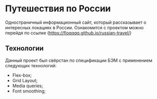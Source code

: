 # Путешествия по России

Одностраничный информационный сайт, который рассказывает о интересных локациях в России.
Ознакомится с проектом можно перейдя по ссылке (https://floqqqq.github.io/russian-travel/)

## Технологии

Данный проект был свёрстан по спецификации БЭМ с применением следующих технологий:

- Flex-box;
- Grid Layout;
- Media queries;
- Font smoothing;
